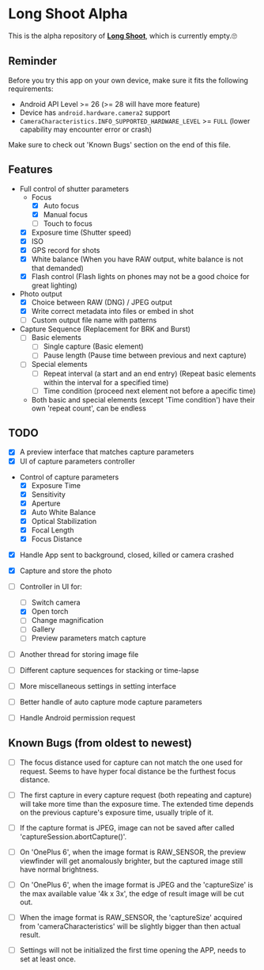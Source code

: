 # Long Shoot Alpha
This is the alpha repository of **[Long Shoot](https://github.com/Tyrone-Liu/LongShoot)**, which is currently empty.🙄  


## Reminder
Before you try this app on your own device, make sure it fits the following requirements:
+ Android API Level >= 26 (>= 28 will have more feature)
+ Device has `android.hardware.camera2` support
+ `CameraCharacteristics.INFO_SUPPORTED_HARDWARE_LEVEL` >= `FULL` (lower capability may encounter error or crash)

Make sure to check out 'Known Bugs' section on the end of this file.  


## Features
+ Full control of shutter parameters
    * Focus
        - [x] Auto focus
        - [x] Manual focus
        - [ ] Touch to focus
    * [x] Exposure time (Shutter speed)
    * [x] ISO
    * [x] GPS record for shots
    * [x] White balance (When you have RAW output, white balance is not that demanded)
    * [x] Flash control (Flash lights on phones may not be a good choice for great lighting)
+ Photo output
    * [x] Choice between RAW (DNG) / JPEG output
    * [x] Write correct metadata into files or embed in shot
    * [ ] Custom output file name with patterns
+ Capture Sequence (Replacement for BRK and Burst)
    * [ ] Basic elements
        - [ ] Single capture (Basic element)
        - [ ] Pause length (Pause time between previous and next capture)
    * [ ] Special elements
        - [ ] Repeat interval (a start and an end entry) (Repeat basic elements within the interval for a specified time)
        - [ ] Time condition (proceed next element not before a apecific time)
    * Both basic and special elements (except 'Time condition') have their own 'repeat count', can be endless


## TODO
+ [x] A preview interface that matches capture parameters
+ [x] UI of capture parameters controller
+ Control of capture parameters
    * [x] Exposure Time
    * [x] Sensitivity
    * [x] Aperture
    * [x] Auto White Balance
    * [x] Optical Stabilization
    * [x] Focal Length
    * [x] Focus Distance
+ [x] Handle App sent to background, closed, killed or camera crashed
+ [x] Capture and store the photo
+ [ ] Controller in UI for:
    * [ ] Switch camera
    * [x] Open torch
    * [ ] Change magnification
    * [ ] Gallery
    * [ ] Preview parameters match capture
+ [ ] Another thread for storing image file
+ [ ] Different capture sequences for stacking or time-lapse
+ [ ] More miscellaneous settings in setting interface
+ [ ] Better handle of auto capture mode capture parameters
+ [ ] Handle Android permission request


## Known Bugs (from oldest to newest)
+ [ ] The focus distance used for capture can not match the one used for request.  Seems to have hyper focal distance be the furthest focus distance.  
+ [ ] The first capture in every capture request (both repeating and capture) will take more time than the exposure time.  The extended time depends on the previous capture's exposure time, usually triple of it.  
+ [ ] If the capture format is JPEG, image can not be saved after called 'captureSession.abortCapture()'.  
+ [ ] On 'OnePlus 6', when the image format is RAW_SENSOR, the preview viewfinder will get anomalously brighter, but the captured image still have normal brightness.  
+ [ ] On 'OnePlus 6', when the image format is JPEG and the 'captureSize' is the max available value '4k x 3x', the edge of result image will be cut out.  
+ [ ] When the image format is RAW_SENSOR, the 'captureSize' acquired from 'cameraCharacteristics' will be slightly bigger than then actual result.  
+ [ ] Settings will not be initialized the first time opening the APP, needs to set at least once.  

